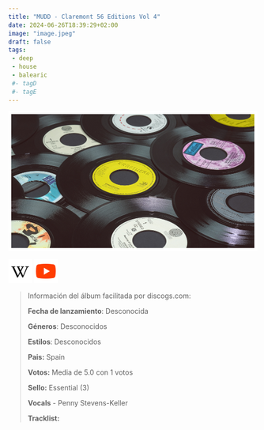 ```yaml
---
title: "MUDD - Claremont 56 Editions Vol 4"
date: 2024-06-26T18:39:29+02:00
image: "image.jpeg"
draft: false
tags:
 - deep
 - house
 - balearic
 #- tagD
 #- tagE
---
```

![cover](image.jpeg (MUDD - Claremont-56-Editions-Vol-4))
 
[![wikipedia](../links/svg/wikipedia.png (wikipedia))](https://en.wikipedia.org/wiki/Multi-user_dungeon)
[![youtube](../links/svg/youtube.png (youtube))](https://www.youtube.com/playlist?list=OLAK5uy_npg1U4ouw6x3Mi0yjbE8ktSldX_nmJqCM)
 
<!-- [![bandcamp](../links/svg/bandcamp.png (bandcamp))]() -->
<!-- [![discogs](../links/svg/discogs.png (discogs))]() -->
<!-- [![lastfm](../links/svg/lastfm.png (lastfm))]() -->
<!-- [![musicbrainz](../links/svg/musicbrainz.png (musicbrainz))]() -->
<!-- [![spotify](../links/svg/spotify.png (putify))]() -->
 
> Información del álbum facilitada por discogs.com:
> 
> **Fecha de lanzamiento**: Desconocida
> 
> **Géneros**: Desconocidos
> 
> **Estilos**: Desconocidos
> 
> **Pais:** Spain
> 
> **Votos:** Media de 5.0 con 1 votos
> 
> **Sello:** Essential (3)
> 
> **Vocals** - Penny Stevens-Keller
> 
> 
> 
> **Tracklist:**
> 
> 
> 
